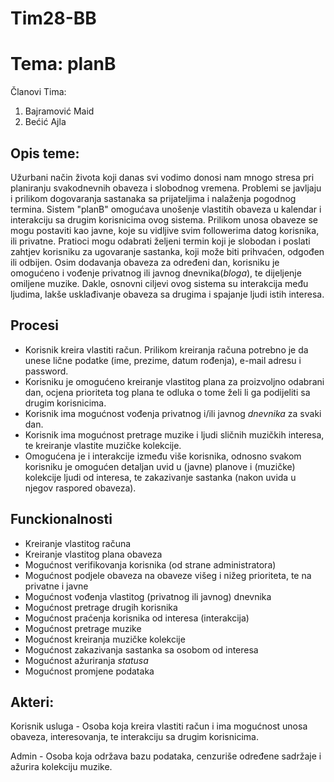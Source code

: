﻿# Tim28-BB

# Tema: planB

Članovi Tima:

1. Bajramović Maid
2. Bećić Ajla

## Opis teme:

Užurbani način života koji danas svi vodimo donosi nam mnogo stresa pri planiranju svakodnevnih obaveza i slobodnog vremena. Problemi se javljaju i prilikom dogovaranja sastanaka sa prijateljima i nalaženja pogodnog termina. Sistem "planB" omogućava unošenje vlastitih obaveza u kalendar i interakciju sa drugim korisnicima ovog sistema. Prilikom unosa obaveze se mogu postaviti kao javne, koje su vidljive svim followerima datog korisnika, ili privatne. Pratioci mogu odabrati željeni termin koji je slobodan i poslati zahtjev korisniku za ugovaranje sastanka, koji može biti prihvaćen, odgođen ili odbijen. Osim dodavanja obaveza za određeni dan, korisniku je omogućeno i vođenje privatnog ili javnog dnevnika(*bloga*), te dijeljenje omiljene muzike. Dakle, osnovni ciljevi ovog sistema su interakcija među ljudima, lakše usklađivanje obaveza sa drugima i spajanje ljudi istih interesa.

## Procesi

- Korisnik kreira vlastiti račun. Prilikom kreiranja računa potrebno je da unese lične podatke (ime, prezime, datum rođenja), e-mail adresu i password.
- Korisniku je omogućeno kreiranje vlastitog plana za proizvoljno odabrani dan, ocjena prioriteta tog plana te odluka o tome želi li ga podijeliti sa drugim korisnicima.
- Korisnik ima mogućnost vođenja privatnog i/ili javnog *dnevnika* za svaki dan.
- Korisnik ima mogućnost pretrage muzike i ljudi sličnih muzičkih interesa, te kreiranje vlastite muzičke kolekcije.
- Omogućena je i interakcije između više korisnika, odnosno svakom korisniku je omogućen detaljan uvid u (javne) planove i (muzičke) kolekcije ljudi od interesa, te zakazivanje sastanka (nakon uvida u njegov raspored obaveza).

## Funckionalnosti

- Kreiranje vlastitog računa
- Kreiranje vlastitog plana obaveza
- Mogućnost verifikovanja korisnika (od strane administratora) 
- Mogućnost podjele obaveza na obaveze višeg i nižeg prioriteta, te na privatne i javne
- Mogućnost vođenja vlastitog (privatnog ili javnog) dnevnika
- Mogućnost pretrage drugih korisnika
- Mogućnost praćenja korisnika od interesa (interakcija)
- Mogućnost pretrage muzike
- Mogućnost kreiranja muzičke kolekcije
- Mogućnost zakazivanja sastanka sa osobom od interesa
- Mogućnost ažuriranja *statusa*
- Mogućnost promjene podataka

## Akteri:

Korisnik usluga - Osoba koja kreira vlastiti račun i ima mogućnost unosa obaveza, interesovanja, te interakciju sa drugim korisnicima.

Admin - Osoba koja održava bazu podataka, cenzuriše određene sadržaje i ažurira kolekciju muzike.

